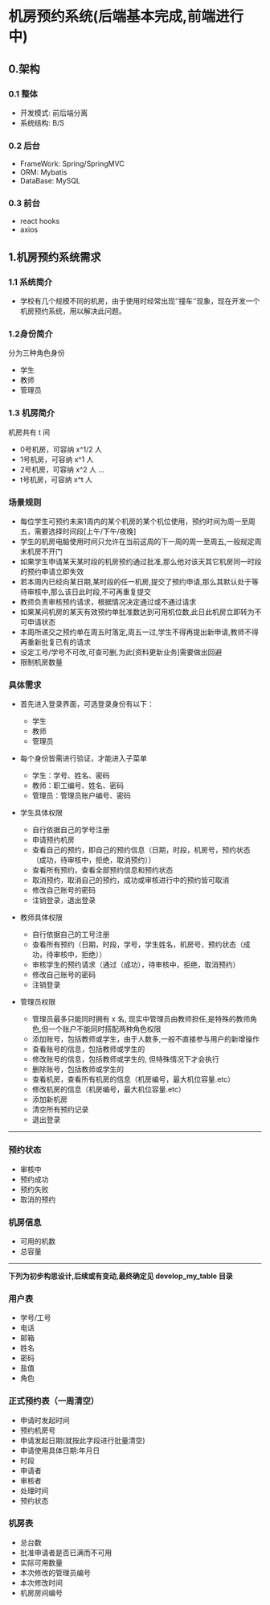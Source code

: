 # 机房预约系统(后端基本完成,前端进行中)

## 0.架构

### 0.1 整体 
- 开发模式: 前后端分离
- 系统结构: B/S

### 0.2 后台
- FrameWork:  Spring/SpringMVC
- ORM: Mybatis
- DataBase: MySQL

### 0.3 前台
- react hooks
- axios

## 1.机房预约系统需求

### 1.1 系统简介
+ 学校有几个规模不同的机房，由于使用时经常出现‘’撞车‘’现象，现在开发一个机房预约系统，用以解决此问题。


### 1.2身份简介
分为三种角色身份
- 学生
- 教师
- 管理员

### 1.3 机房简介
机房共有 t 间
- 0号机房，可容纳 x^1/2 人
- 1号机房，可容纳 x^1 人
- 2号机房，可容纳 x^2 人
...
- t号机房，可容纳 x^t 人

### 场景规则
+ 每位学生可预约未来1周内的某个机房的某个机位使用，预约时间为周一至周五，需要选择时间段[上午/下午/夜晚]
+ 学生的机房电脑使用时间只允许在当前这周的下一周的周一至周五,一般规定周末机房不开门
+ 如果学生申请某天某时段的机房预约通过批准,那么他对该天其它机房同一时段的预约申请立即失效
+ 若本周内已经向某日期,某时段的任一机房,提交了预约申请,那么其默认处于等待审核中,那么该日此时段,不可再重复提交
+ 教师负责审核预约请求，根据情况决定通过或不通过请求
+ 如果某间机房的某天有效预约单批准数达到可用机位数,此日此机房立即转为不可申请状态
+ 本周所递交之预约单在周五时落定,周五一过,学生不得再提出新申请,教师不得再重新批复已有的请求
+ 设定工号/学号不可改,可查可删,为此[资料更新业务]需要做出回避
+ 限制机房数量

### 具体需求
+ 首先进入登录界面，可选登录身份有以下：
	- 学生
	- 教师
	- 管理员

+ 每个身份皆需进行验证，才能进入子菜单
	- 学生：学号、姓名、密码
	- 教师：职工编号、姓名、密码
	- 管理员：管理员账户编号、密码

+ 学生具体权限

	- 自行依据自己的学号注册
	- 申请预约机房
	- 查看自己的预约，即自己的预约信息（日期，时段，机房号，预约状态（成功，待审核中，拒绝，取消预约））
	- 查看所有预约，查看全部预约信息和预约状态
	- 取消预约，取消自己的预约，成功或审核进行中的预约皆可取消
	- 修改自己账号的密码
	- 注销登录，退出登录

+ 教师具体权限

	- 自行依据自己的工号注册
	- 查看所有预约（日期，时段，学号，学生姓名，机房号，预约状态（成功，待审核中，拒绝））
	- 审核学生的预约请求（通过（成功），待审核中，拒绝，取消预约）
	- 修改自己账号的密码
	- 注销登录

+ 管理员权限

	- 管理员最多只能同时拥有 x 名, 现实中管理员由教师担任,是特殊的教师角色,但一个账户不能同时搭配两种角色权限
	- 添加账号，包括教师或学生，由于人数多,一般不直接参与用户的新增操作
	- 查看账号的信息，包括教师或学生的
	- 修改账号的信息，包括教师或学生的, 但特殊情况下才会执行
	- 删除账号，包括教师或学生的
	- 查看机房，查看所有机房的信息（机房编号，最大机位容量.etc）
	- 修改机房的信息（机房编号，最大机位容量.etc）
	- 添加新机房
	- 清空所有预约记录
	- 退出登录


----------------------

### 预约状态
+ 审核中
+ 预约成功
+ 预约失败
+ 取消的预约

### 机房信息
+ 可用的机数
+ 总容量

--------------------------

**下列为初步构思设计,后续或有变动,最终确定见 develop_my_table 目录**

### 用户表
+ 学号/工号
+ 电话
+ 邮箱
+ 姓名
+ 密码
+ 盐值
+ 角色

### 正式预约表（一周清空）
+ 申请时发起时间
+ 预约机房号
+ 申请发起日期(就按此字段进行批量清空)
+ 申请使用具体日期:年月日
+ 时段
+ 申请者
+ 审核者
+ 处理时间
+ 预约状态

### 机房表
+ 总台数
+ 批准申请者是否已满而不可用
+ 实际可用数量
+ 本次修改的管理员编号
+ 本次修改时间
+ 机房房间编号
